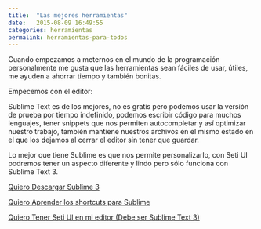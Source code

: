 ```yaml
---
title:  "Las mejores herramientas"
date:   2015-08-09 16:49:55
categories: herramientas
permalink: herramientas-para-todos
---
```

Cuando empezamos a meternos en el mundo de la programación personalmente me gusta que las herramientas sean fáciles de usar, útiles, me ayuden a ahorrar tiempo y también bonitas.

Empecemos con el editor:

Sublime Text es de los mejores, no es gratis pero podemos usar la versión de prueba por tiempo indefinido, podemos escribir código para muchos lenguajes, tener snippets que nos permiten autocompletar y así optimizar nuestro trabajo, también mantiene nuestros archivos en el mismo estado en el que los dejamos al cerrar el editor sin tener que guardar.

Lo mejor que tiene Sublime es que nos permite personalizarlo, con Seti UI podremos tener un aspecto diferente y lindo pero sólo funciona con Sublime Text 3.

[Quiero Descargar Sublime 3](http://www.sublimetext.com/3)

[Quiero Aprender los shortcuts para Sublime](http://localhost:4000/sublime-shortcuts/)

[Quiero Tener Seti UI en mi editor (Debe ser Sublime Text 3)](http://localhost:4000/sublime-seti-ui/)